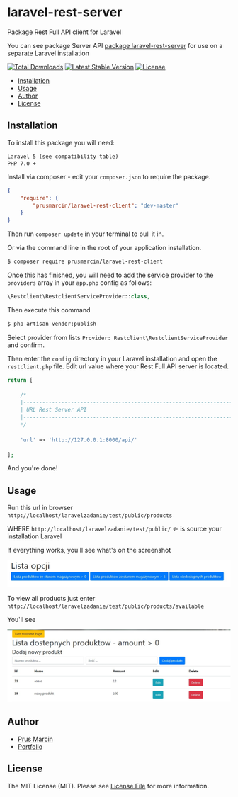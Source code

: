 # laravel-rest-server
Package Rest Full API client for Laravel

You can see package Server API [package laravel-rest-server](https://github.com/prusmarcin/laravel-rest-server) for use on a separate Laravel installation

[![Total Downloads](http://img.shields.io/packagist/dm/prusmarcin/laravel-rest-client.svg)](https://packagist.org/packages/prusmarcin/laravel-rest-client)
[![Latest Stable Version](http://img.shields.io/packagist/v/prusmarcin/laravel-rest-client.svg)](https://packagist.org/packages/prusmarcin/laravel-rest-client)
[![License](http://img.shields.io/badge/license-MIT-lightgrey.svg)](https://github.com/prusmarcin/laravel-rest-client/blob/master/LICENSE)

- [Installation](#installation)
- [Usage](#usage)
- [Author](#author)
- [License](#license)

Installation
------------

To install this package you will need:

    Laravel 5 (see compatibility table)
    PHP 7.0 +


Install via composer - edit your `composer.json` to require the package.

``` json
{
    "require": {
        "prusmarcin/laravel-rest-client": "dev-master"
    }
}
```

Then run `composer update` in your terminal to pull it in.

Or via the command line in the root of your application installation.

``` bash
$ composer require prusmarcin/laravel-rest-client
```


Once this has finished, you will need to add the service provider to the `providers` array in your `app.php` config as follows:

``` php
\Restclient\RestclientServiceProvider::class,
```

Then execute this command

``` bash
$ php artisan vendor:publish
```
Select provider from lists `Provider: Restclient\RestclientServiceProvider` and confirm.

Then enter the `config` directory in your Laravel installation and open the `restclient.php` file.
Edit url value where your Rest Full API server is located.

``` php
return [

    /*
    |--------------------------------------------------------------------------
    | URL Rest Server API
    |--------------------------------------------------------------------------
    */

    'url' => 'http://127.0.0.1:8000/api/'

];
```

And you're done!

Usage
-----

Run this url in browser `http://localhost/laravelzadanie/test/public/products`

WHERE `http://localhost/laravelzadanie/test/public/` <- is source your installation Laravel

If everything works, you'll see what's on the screenshot

![Screenshot](products.jpg)

To view all products just enter `http://localhost/laravelzadanie/test/public/products/available`

You'll see

![Screenshot](products-available.jpg)


Author
-------

- [Prus Marcin](https://github.com/prusmarcin)
- [Portfolio](https://prusmarcin.pl/)


License
-------

The MIT License (MIT). Please see [License File](https://github.com/prusmarcin/laravel-rest-client/blob/master/LICENSE) for more information.